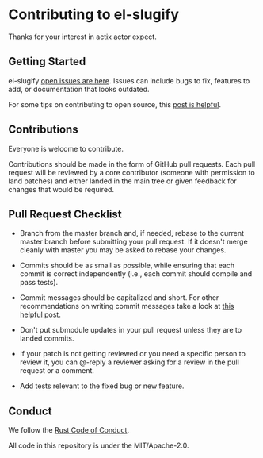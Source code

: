 # Contributing to el-slugify

Thanks for your interest in actix actor expect.

## Getting Started

el-slugify [open issues are here](https://github.com/eisberg-labs/el-slugify/issues). Issues can include bugs to fix, features to add, or documentation that looks outdated.

For some tips on contributing to open source, this [post is helpful](https://smartbear.com/blog/14-ways-to-contribute-to-open-source-without-being/).

## Contributions

Everyone is welcome to contribute.

Contributions should be made in the form of GitHub pull requests. Each pull request will
be reviewed by a core contributor (someone with permission to land patches) and either landed in the
main tree or given feedback for changes that would be required.

## Pull Request Checklist

- Branch from the master branch and, if needed, rebase to the current master
  branch before submitting your pull request. If it doesn't merge cleanly with
  master you may be asked to rebase your changes.

- Commits should be as small as possible, while ensuring that each commit is
  correct independently (i.e., each commit should compile and pass tests).

- Commit messages should be capitalized and short. For other
  recommendations on  writing commit messages take a look
  at [this helpful post](https://cbea.ms/git-commit/).

- Don't put submodule updates in your pull request unless they are to landed
  commits.

- If your patch is not getting reviewed or you need a specific person to review
  it, you can @-reply a reviewer asking for a review in the pull request or a
  comment.

- Add tests relevant to the fixed bug or new feature.

## Conduct

We follow the [Rust Code of Conduct](http://www.rust-lang.org/conduct.html).

All code in this repository is under the MIT/Apache-2.0.
